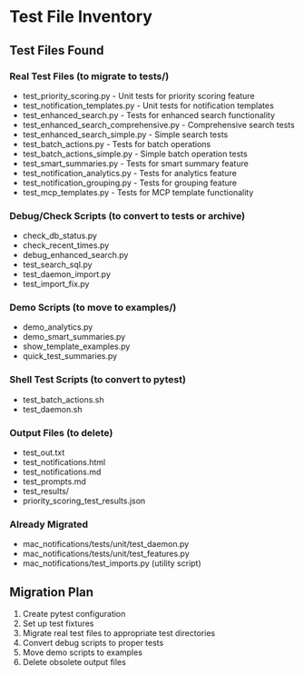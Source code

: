 # Test File Inventory

## Test Files Found

### Real Test Files (to migrate to tests/)
- test_priority_scoring.py - Unit tests for priority scoring feature
- test_notification_templates.py - Unit tests for notification templates
- test_enhanced_search.py - Tests for enhanced search functionality
- test_enhanced_search_comprehensive.py - Comprehensive search tests
- test_enhanced_search_simple.py - Simple search tests
- test_batch_actions.py - Tests for batch operations
- test_batch_actions_simple.py - Simple batch operation tests
- test_smart_summaries.py - Tests for smart summary feature
- test_notification_analytics.py - Tests for analytics feature
- test_notification_grouping.py - Tests for grouping feature
- test_mcp_templates.py - Tests for MCP template functionality

### Debug/Check Scripts (to convert to tests or archive)
- check_db_status.py
- check_recent_times.py
- debug_enhanced_search.py
- test_search_sql.py
- test_daemon_import.py
- test_import_fix.py

### Demo Scripts (to move to examples/)
- demo_analytics.py
- demo_smart_summaries.py
- show_template_examples.py
- quick_test_summaries.py

### Shell Test Scripts (to convert to pytest)
- test_batch_actions.sh
- test_daemon.sh

### Output Files (to delete)
- test_out.txt
- test_notifications.html
- test_notifications.md
- test_prompts.md
- test_results/
- priority_scoring_test_results.json

### Already Migrated
- mac_notifications/tests/unit/test_daemon.py
- mac_notifications/tests/unit/test_features.py
- mac_notifications/test_imports.py (utility script)

## Migration Plan
1. Create pytest configuration
2. Set up test fixtures
3. Migrate real test files to appropriate test directories
4. Convert debug scripts to proper tests
5. Move demo scripts to examples
6. Delete obsolete output files
